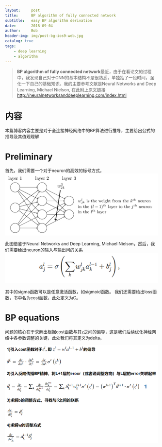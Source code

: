 ```yaml
---
layout:     post
title:      BP algorithm of fully connected network
subtitle:   easy BP algorithm derivation
date:       2018-09-04
author:     Bob
header-img: img/post-bg-ios9-web.jpg
catalog: true
tags:
    - deep learning
    - algorithm
---
```


>**BP algorithm of fully connected network**最近，由于在看论文的过程中，我发现自己对于CNN的基本结构不是很熟悉，单独抽了一段时间，强化一下自己的基础知识。我的主要参考文献是Neural Networks and Deep Learning, Michael Nielson, 在此附上原文链接
http://neuralnetworksanddeeplearning.com/index.html

# 内容
本篇博客内容主要是对于全连接神经网络中的BP算法进行推导，主要给出公式的推导及其值观理解

# Preliminary
首先，我们需要一个对于neuron的高效的标号方式，
![](/img/neuron_denotion.png)

此图借鉴于Neural Networks and Deep Learning, Michael Nielson，然后，我们需要给出neuron的输入与输出间的关系
![](/img/activation_equation.png)

其中的sigma函数可以是任意激活函数，如sigmoid函数。
我们还需要给出loss函数，书中名为cost函数，此处定义为C。

# BP equations
问题的核心在于求解出根据cost函数与其z之间的偏导，这是我们后续优化神经网络中各参数调整的关键，此处我们将其定义为delta。

![](/img/BP_equations.png)

